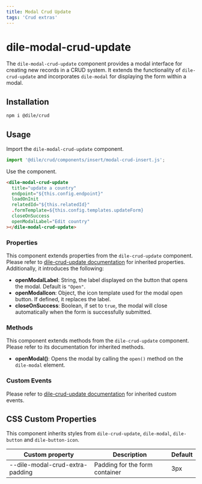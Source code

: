 ```yaml
---
title: Modal Crud Update
tags: 'Crud extras'
---
```


# dile-modal-crud-update

The `dile-modal-crud-update` component provides a modal interface for creating new records in a CRUD system. It extends the functionality of `dile-crud-update` and incorporates `dile-modal` for displaying the form within a modal.

## Installation

```bash
npm i @dile/crud
```

## Usage

Import the `dile-modal-crud-update` component.

```javascript
import '@dile/crud/components/insert/modal-crud-insert.js';
```

Use the component.

```html
<dile-modal-crud-update
  title="update a country"
  endpoint="${this.config.endpoint}"
  loadOnInit
  relatedId="${this.relatedId}"
  .formTemplate=${this.config.templates.updateForm}
  closeOnSuccess
  openModalLabel="Edit country"
></dile-modal-crud-update>
```

### Properties

This component extends properties from the `dile-crud-update` component. Please refer to [dile-crud-update documentation](/crud/crud-insert/) for inherited properties. Additionally, it introduces the following:

- **openModalLabel**: String, the label displayed on the button that opens the modal. Default is `"Open"`.
- **openModalIcon**: Object, the icon template used for the modal open button. If defined, it replaces the label.
- **closeOnSuccess**: Boolean, if set to `true`, the modal will close automatically when the form is successfully submitted.

### Methods

This component extends methods from the `dile-crud-update` component. Please refer to its documentation for inherited methods.

- **openModal()**: Opens the modal by calling the `open()` method on the `dile-modal` element.

### Custom Events

Please refer to [dile-crud-update documentation](/crud/crud-insert/) for inherited custom events.

## CSS Custom Properties

This component inherits styles from `dile-crud-update`, `dile-modal`, `dile-button` and `dile-button-icon`.

Custom property | Description | Default
----------------|-------------|---------
--dile-modal-crud-extra-padding | Padding for the form container | 3px
